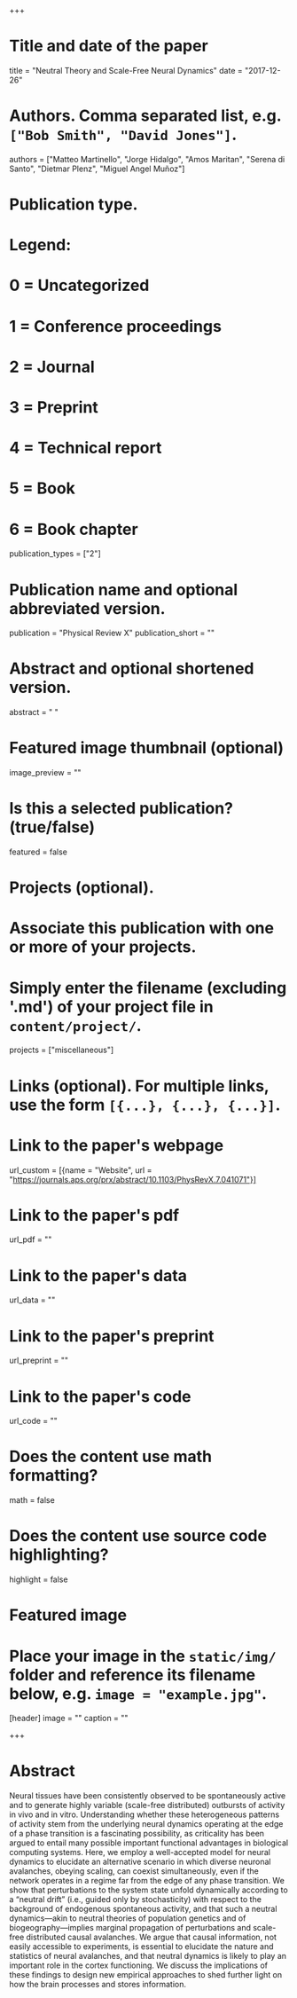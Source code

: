 +++
# Title and date of the paper
title = "Neutral Theory and Scale-Free Neural Dynamics"
date = "2017-12-26"

# Authors. Comma separated list, e.g. `["Bob Smith", "David Jones"]`.
authors = ["Matteo Martinello", "Jorge Hidalgo", "Amos Maritan", "Serena di Santo", "Dietmar Plenz", "Miguel Angel Muñoz"]

# Publication type.
# Legend:
# 0 = Uncategorized
# 1 = Conference proceedings
# 2 = Journal
# 3 = Preprint
# 4 = Technical report
# 5 = Book
# 6 = Book chapter
publication_types = ["2"]

# Publication name and optional abbreviated version.
publication = "Physical Review X"
publication_short = ""

# Abstract and optional shortened version.
abstract = " "
# Featured image thumbnail (optional)
image_preview = ""

# Is this a selected publication? (true/false)
featured = false

# Projects (optional).
#   Associate this publication with one or more of your projects.
#   Simply enter the filename (excluding '.md') of your project file in `content/project/`.
projects = ["miscellaneous"]

# Links (optional). For multiple links, use the form `[{...}, {...}, {...}]`.
# Link to the paper's webpage
url_custom = [{name = "Website", url = "https://journals.aps.org/prx/abstract/10.1103/PhysRevX.7.041071"}]
# Link to the paper's pdf
url_pdf = ""
# Link to the paper's data
url_data = ""
# Link to the paper's preprint
url_preprint = ""
# Link to the paper's code
url_code = ""


# Does the content use math formatting?
math = false

# Does the content use source code highlighting?
highlight = false

# Featured image
# Place your image in the `static/img/` folder and reference its filename below, e.g. `image = "example.jpg"`.
[header]
image = ""
caption = ""

+++

# Abstract
Neural tissues have been consistently observed to be spontaneously active and to generate highly variable (scale-free distributed) outbursts of activity in vivo and in vitro. Understanding whether these heterogeneous patterns of activity stem from the underlying neural dynamics operating at the edge of a phase transition is a fascinating possibility, as criticality has been argued to entail many possible important functional advantages in biological computing systems. Here, we employ a well-accepted model for neural dynamics to elucidate an alternative scenario in which diverse neuronal avalanches, obeying scaling, can coexist simultaneously, even if the network operates in a regime far from the edge of any phase transition. We show that perturbations to the system state unfold dynamically according to a “neutral drift” (i.e., guided only by stochasticity) with respect to the background of endogenous spontaneous activity, and that such a neutral dynamics—akin to neutral theories of population genetics and of biogeography—implies marginal propagation of perturbations and scale-free distributed causal avalanches. We argue that causal information, not easily accessible to experiments, is essential to elucidate the nature and statistics of neural avalanches, and that neutral dynamics is likely to play an important role in the cortex functioning. We discuss the implications of these findings to design new empirical approaches to shed further light on how the brain processes and stores information.
